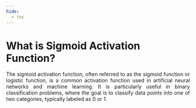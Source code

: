```yaml
---
hide:
  - toc
---
```


# What is Sigmoid Activation Function?
<p style="text-align: justify;"> The sigmoid activation function, often referred to as the sigmoid function or logistic function, is a common activation function used in artificial neural networks and machine learning. It is particularly useful in binary classification problems, where the goal is to classify data points into one of two categories, typically labeled as 0 or 1. </p>